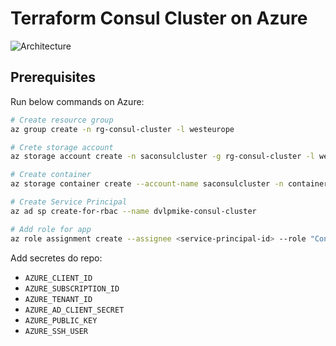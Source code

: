 # Terraform Consul Cluster on Azure
![Architecture](img/architecture.jpg)
## Prerequisites
Run below commands on Azure:
```sh
# Create resource group
az group create -n rg-consul-cluster -l westeurope

# Crete storage account
az storage account create -n saconsulcluster -g rg-consul-cluster -l westeurope --sku Standard_LRS

# Create container
az storage container create --account-name saconsulcluster -n container-consul-cluster

# Create Service Principal 
az ad sp create-for-rbac --name dvlpmike-consul-cluster

# Add role for app
az role assignment create --assignee <service-principal-id> --role "Contributor"
```
Add secretes do repo:
- `AZURE_CLIENT_ID`
- `AZURE_SUBSCRIPTION_ID`
- `AZURE_TENANT_ID`
- `AZURE_AD_CLIENT_SECRET`
- `AZURE_PUBLIC_KEY`
- `AZURE_SSH_USER`
